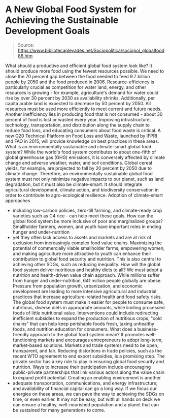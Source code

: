 # A New Global Food System for Achieving the Sustainable Development Goals

> Source: https://www.bibliotecapleyades.net/Sociopolitica/sociopol_globalfood86.htm

What
should a productive and efficient global food system look like?
It should produce more food using
the fewest resources possible.
We need to close the
70
percent gap between the food needed to feed 9.7 billion
people by 2050 and the food produced in 2006.
Resource-efficiency is particularly crucial as competition for
water land, energy, and other resources is growing - for
example, agriculture's demand for water could rise by over 30
percent by 2030 as availability shrinks.
Additionally, per
capita arable land is expected to decrease by 50 percent by
2050.
All resources must be used more efficiently to meet
current and future needs.
Another inefficiency lies in producing
food that is not consumed - about
30
percent of food is lost or wasted every year. Improving
infrastructure, technology, transportation, and distribution
along the supply chain to reduce food loss, and educating
consumers about food waste is critical.
A new
G20
Technical Platform on Food Loss and Waste, launched by IFPRI
and FAO in 2015, will provide knowledge on best practices in
these areas.
What is an environmentally sustainable and climate-smart global
food system?
While the world's food system
contributes to about
one-fifth of global greenhouse gas (GHG) emissions, it is
conversely affected by climate change and adverse weather,
water, and soil conditions.
Global cereal yields, for example,
are projected to fall by
20 percent by 2050 due to climate change.
Therefore, an
environmentally sustainable global food system must not only
minimize negative impacts to our planet, such as land
degradation, but it must also be climate-smart. It should
integrate agricultural development, climate action, and
biodiversity conservation in order to contribute to
agro-ecological resilience.
Adoption of climate-smart approaches
- including low-carbon policies, zero-till farming, and
climate-ready crop varieties such as C4 rice - can help meet these
goals.
How can the global food system be more inclusive of poor and
marginalized groups?
Smallholder farmers, women, and
youth have important roles in ending hunger and under-nutrition
- yet they often lack access to assets and markets and are at risk
of exclusion from increasingly complex food value chains.
Maximizing the potential of commercially viable smallholder
farms, empowering women, and making agriculture more attractive
to youth can enhance their contribution to global food security
and nutrition.
This is also central to achieving other SDGs,
such as reducing inequality.
How will the global food system deliver nutritious and healthy
diets to all?
We must adopt a nutrition and
health-driven value chain approach.
While millions suffer from
hunger and under-nutrition,
641 million people globally are obese.
Pressure from
population growth, urbanization, and economic development are
leading to more intensive agricultural and industrial practices
that increase agriculture-related health and food safety risks.
The global food system must make it easier for people to consume
safe, nutritious, diverse diets in appropriate amounts, while
limiting processed foods of little nutritional value.
Interventions could include redirecting inefficient subsidies to
expand the production of nutritious crops, "cold chains" that
can help keep perishable foods fresh, taxing unhealthy foods,
and nutrition education for consumers.
What does
a business-friendly approach to the global food system mean?
It promotes well-functioning markets
and encourages entrepreneurs to adopt long-term, market-based
solutions.
Markets and trade systems need to be open,
transparent, and fair. Reducing distortions in trade policies,
such as the recent
WTO agreement to end export subsidies, is a promising step.
The private sector has a key role to play in ensuring global
food security and nutrition. Ways to increase their
participation include encouraging public-private partnerships
that link various actors along the value chain to expand profit
potential.
Creating an enabling environment is another
- adequate transportation, communications, and energy
infrastructure; and availability of financial capital can go a
long way.
If we focus our energies on these
areas, we can pave the way to achieving the SDGs on time, or
even earlier.
It may not be easy, but with all hands on deck we
can ensure a healthy, well-nourished population and a planet
that can be sustained for many generations to come.
